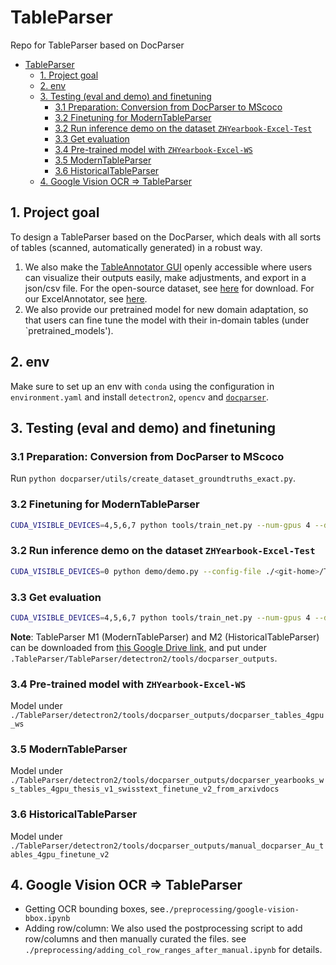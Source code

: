 # TableParser

Repo for TableParser based on DocParser

- [TableParser](#tableparser)
  - [1. Project goal](#1-project-goal)
  - [2. env](#2-env)
  - [3. Testing (eval and demo) and finetuning](#3-testing-eval-and-demo-and-finetuning)
    - [3.1 Preparation: Conversion from DocParser to MScoco](#31-preparation-conversion-from-docparser-to-mscoco)
    - [3.2 Finetuning for ModernTableParser](#32-finetuning-for-moderntableparser)
    - [3.2 Run inference demo on the dataset `ZHYearbook-Excel-Test`](#32-run-inference-demo-on-the-dataset-zhyearbook-excel-test)
    - [3.3 Get evaluation](#33-get-evaluation)
    - [3.4 Pre-trained model with `ZHYearbook-Excel-WS`](#34-pre-trained-model-with-zhyearbook-excel-ws)
    - [3.5 ModernTableParser](#35-moderntableparser)
    - [3.6 HistoricalTableParser](#36-historicaltableparser)
  - [4. Google Vision OCR => TableParser](#4-google-vision-ocr--tableparser)

## 1. Project goal
To design a TableParser based on the DocParser, which deals with all sorts of tables (scanned, automatically generated) in a robust way. 
1. We also make the [TableAnnotator GUI](https://anonymous.4open.science/r/doc_annotation-CEC7/README.md) openly accessible where users can visualize their outputs easily, make adjustments, and export in a json/csv file. For the open-source dataset, see [here](https://drive.google.com/file/d/1gaaHMG6f7sIH1DK4Ybg13_lBHNS2wbbn/view?usp=sharing) for download. For our ExcelAnnotator, see [here](https://anonymous.4open.science/r/ExcelAnnotator-D8E5/Readme.md). 
2. We also provide our pretrained model for new domain adaptation, so that users can fine tune the model with their in-domain tables (under `pretrained_models').


## 2. env 
Make sure to set up an env with `conda` using the configuration in `environment.yaml` and install `detectron2`, `opencv` and [`docparser`](https://github.com/DS3Lab/DocParser).


## 3. Testing (eval and demo) and finetuning

### 3.1 Preparation: Conversion from DocParser to MScoco
  
Run `python docparser/utils/create_dataset_groundtruths_exact.py`. 

### 3.2 Finetuning for ModernTableParser 
```bash
CUDA_VISIBLE_DEVICES=4,5,6,7 python tools/train_net.py --num-gpus 4 --dist-url 'tcp://127.0.0.1:5362' --resume --config-file ./<git-home>/TableParser/detectron2/configs/arxivdocs-Detection/docparser_yearbooks_tables_4gpu_thesis_v1_swisstext_finetune.yaml MODEL.WEIGHTS pretrained_models/docparser_tables_4gpu_ws/model_final.pth OUTPUT_DIR tools/docparser_outputs/docparser_yearbooks_ws_tables_4gpu_thesis_v1_swisstext_finetune_v2_from_arxivdocs
```

### 3.2 Run inference demo on the dataset `ZHYearbook-Excel-Test`
```sh
CUDA_VISIBLE_DEVICES=0 python demo/demo.py --config-file ./<git-home>/TableParser/detectron2/configs/arxivdocs-Detection/docparser_yearbooks_tables_4gpu_thesis_v1_swisstext_finetune.yaml --input ./<input-image-dir>/* --output "demo/yearbooks_swisstext/outputs_automatictrain_yearbooks_ws/" --opts MODEL.WEIGHTS pretrained_models/docparser_yearbooks_ws_tables_4gpu_thesis_v1_swisstext_finetune_v2_from_arxivdocs/model_final.pth
```
### 3.3 Get evaluation
```sh
CUDA_VISIBLE_DEVICES=4,5,6,7 python tools/train_net.py --num-gpus 4 --dist-url 'tcp://127.0.0.1:5362' --resume --config-file ./<git-home>/TableParser/detectron2/configs/arxivdocs-Detection/docparser_yearbooks_tables_4gpu_thesis_v1_swisstext_finetune_v2.yaml MODEL.WEIGHTS pretrained_models/docparser_tables_4gpu_ws/model_final.pth OUTPUT_DIR tools/docparser_outputs/docparser_yearbooks_ws_tables_4gpu_thesis_v1_swisstext_finetune_v2_from_arxivdocs
```
**Note**: TableParser M1 (ModernTableParser) and M2 (HistoricalTableParser) can be downloaded from [this Google Drive link,](https://drive.google.com/file/d/1HxILaFrymyjuUtqyqcz3fyS5TrLhf-05/view?usp=sharing) and put under `.TableParser/TableParser/detectron2/tools/docparser_outputs`. 

### 3.4 Pre-trained model with `ZHYearbook-Excel-WS` 
Model under `./TableParser/detectron2/tools/docparser_outputs/docparser_tables_4gpu_ws` 

### 3.5 ModernTableParser 
Model under `./TableParser/detectron2/tools/docparser_outputs/docparser_yearbooks_ws_tables_4gpu_thesis_v1_swisstext_finetune_v2_from_arxivdocs`

### 3.6 HistoricalTableParser 
Model under `./TableParser/detectron2/tools/docparser_outputs/manual_docparser_Au_tables_4gpu_finetune_v2`

## 4. Google Vision OCR => TableParser
- Getting OCR bounding boxes, see`./preprocessing/google-vision-bbox.ipynb` 
- Adding row/column: We also used the postprocessing script to add row/columns and then manually curated the files. see `./preprocessing/adding_col_row_ranges_after_manual.ipynb` for details.
